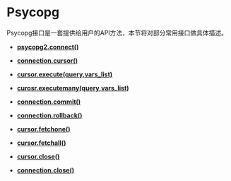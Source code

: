 # Psycopg<a name="ZH-CN_TOPIC_0000001080051584"></a>

Psycopg接口是一套提供给用户的API方法，本节将对部分常用接口做具体描述。

-   **[psycopg2.connect\(\)](psycopg2-connect().md)**  

-   **[connection.cursor\(\)](connection-cursor().md)**  

-   **[cursor.execute\(query,vars\_list\)](cursor-execute(query-vars_list).md)**  

-   **[curosr.executemany\(query,vars\_list\)](curosr-executemany(query-vars_list).md)**  

-   **[connection.commit\(\)](connection-commit().md)**  

-   **[connection.rollback\(\)](connection-rollback().md)**  

-   **[cursor.fetchone\(\)](cursor-fetchone().md)**  

-   **[cursor.fetchall\(\)](cursor-fetchall().md)**  

-   **[cursor.close\(\)](cursor-close().md)**  

-   **[connection.close\(\)](connection-close().md)**  


